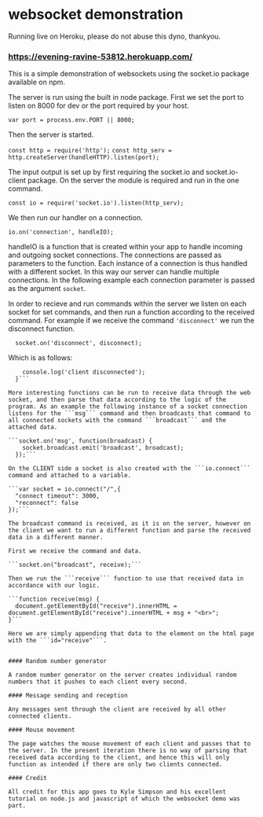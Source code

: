 # websocket demonstration

Running live on Heroku, please do not abuse this dyno, thankyou.

### https://evening-ravine-53812.herokuapp.com/

This is a simple demonstration of websockets using the socket.io package available on npm.

The server is run using the built in node package. First we set the port to listen on 8000 for dev or the port required by your host.

```var port = process.env.PORT || 8000;```

Then the server is started.

```const http = require('http');```
```const http_serv = http.createServer(handleHTTP).listen(port);```

The input output is set up by first requiring the socket.io and socket.io-client package.
On the server the module is required and run in the one command.

```const io = require('socket.io').listen(http_serv);```

We then run our handler on a connection.

```io.on('connection', handleIO);```

handleIO is a function that is created within your app to handle incoming and outgoing socket connections. The connections are passed as parameters to the function. Each instance of a connection is thus handled with a different socket. In this way our server can handle multiple connections. In the following example each connection parameter is passed as the argument ```socket```.

In order to recieve and run commands within the server we listen on each socket for set commands, and then run a function according to the received command. For example if we receive the command ```'disconnect'``` we run the disconnect function.

```  socket.on('disconnect', disconnect);```

Which is as follows:

```function disconnect() {
    console.log('client disconnected');
  }```
  
More interesting functions can be run to receive data through the web socket, and then parse that data according to the logic of the program. As an example the following instance of a socket connection listens for the ```msg``` command and then broadcasts that command to all connected sockets with the command ```broadcast``` and the attached data.

```socket.on('msg', function(broadcast) {
    socket.broadcast.emit('broadcast', broadcast);
  });```
  
On the CLIENT side a socket is also created with the ```io.connect``` command and attached to a variable.

```var socket = io.connect("/",{
  "connect timeout": 3000,
  "reconnect": false
});```

The broadcast command is received, as it is on the server, however on the client we want to run a different function and parse the received data in a different manner.

First we receive the command and data.

```socket.on("broadcast", receive);```

Then we run the ```receive``` function to use that received data in accordance with our logic.

```function receive(msg) {
  document.getElementById("receive").innerHTML = document.getElementById("receive").innerHTML + msg + "<br>";
}```

Here we are simply appending that data to the element on the html page with the ```id="receive"```.


#### Random number generator

A random number generator on the server creates individual random numbers that it pushes to each client every second.

#### Message sending and reception

Any messages sent through the client are received by all other connected clients.

#### Mouse movement

The page watches the mouse movement of each client and passes that to the server. In the present iteration there is no way of parsing that received data according to the client, and hence this will only function as intended if there are only two clients connected.

#### Credit

All credit for this app goes to Kyle Simpson and his excellent tutorial on node.js and javascript of which the websocket demo was part.

